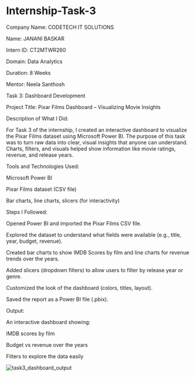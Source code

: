 # Internship-Task-3

Company Name: CODETECH IT SOLUTIONS

Name: JANANI BASKAR

Intern ID: CT2MTWR260

Domain: Data Analytics

Duration: 8 Weeks

Mentor: Neela Santhosh

Task 3: Dashboard Development

Project Title: Pixar Films Dashboard – Visualizing Movie Insights

Description of What I Did:

For Task 3 of the internship, I created an interactive dashboard to visualize the Pixar Films dataset using Microsoft Power BI. The purpose of this task was to turn raw data into clear, visual insights that anyone can understand. Charts, filters, and visuals helped show information like movie ratings, revenue, and release years.

Tools and Technologies Used:

Microsoft Power BI

Pixar Films dataset (CSV file)

Bar charts, line charts, slicers (for interactivity)

Steps I Followed:

Opened Power BI and imported the Pixar Films CSV file.

Explored the dataset to understand what fields were available (e.g., title, year, budget, revenue).

Created bar charts to show IMDB Scores by film and line charts for revenue trends over the years.

Added slicers (dropdown filters) to allow users to filter by release year or genre.

Customized the look of the dashboard (colors, titles, layout).

Saved the report as a Power BI file (.pbix).

Output:

An interactive dashboard showing:

IMDB scores by film

Budget vs revenue over the years

Filters to explore the data easily

![task3_dashboard_output](https://github.com/user-attachments/assets/65a7c37b-f70d-4a02-8573-01ce9521c9ee)

